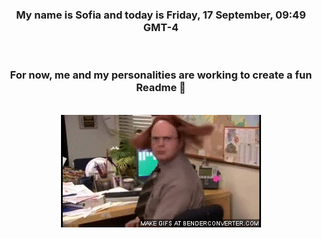 


<div align="center">
<h3 >My name is Sofia and today is Friday, 17 September, 09:49 GMT-4</h3><br>
<h3 >For now, me and my personalities are working to create a fun Readme 👋
</h3><br>
<img src='img/dwight.gif' alt='working...'/>
</div>
